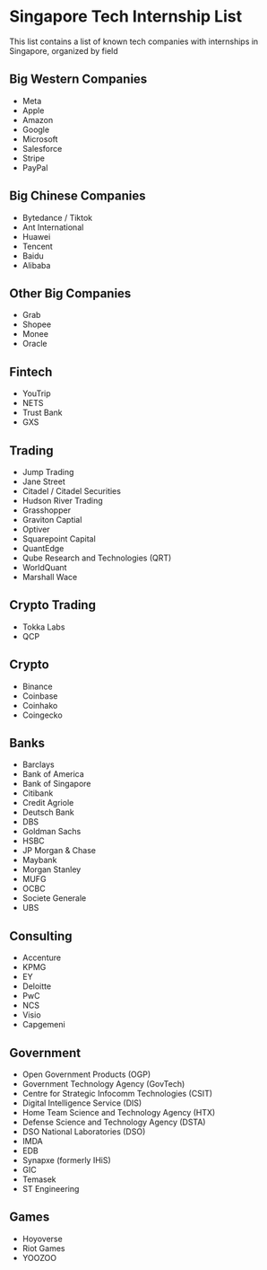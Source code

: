 # Singapore Tech Internship List
This list contains a list of known tech companies with internships in Singapore, organized by field

## Big Western Companies
- Meta
- Apple
- Amazon
- Google
- Microsoft
- Salesforce
- Stripe
- PayPal

## Big Chinese Companies 
- Bytedance / Tiktok
- Ant International
- Huawei
- Tencent
- Baidu
- Alibaba

## Other Big Companies
- Grab
- Shopee
- Monee
- Oracle

## Fintech
- YouTrip
- NETS
- Trust Bank
- GXS

## Trading
- Jump Trading
- Jane Street
- Citadel / Citadel Securities
- Hudson River Trading
- Grasshopper
- Graviton Captial
- Optiver
- Squarepoint Capital
- QuantEdge
- Qube Research and Technologies (QRT)
- WorldQuant
- Marshall Wace

## Crypto Trading
- Tokka Labs
- QCP

## Crypto
- Binance
- Coinbase
- Coinhako
- Coingecko

## Banks
- Barclays
- Bank of America
- Bank of Singapore
- Citibank
- Credit Agriole
- Deutsch Bank
- DBS
- Goldman Sachs
- HSBC
- JP Morgan & Chase
- Maybank
- Morgan Stanley
- MUFG
- OCBC
- Societe Generale
- UBS

## Consulting
- Accenture
- KPMG
- EY
- Deloitte
- PwC
- NCS
- Visio
- Capgemeni

## Government
- Open Government Products (OGP)
- Government Technology Agency (GovTech)
- Centre for Strategic Infocomm Technologies (CSIT)
- Digital Intelligence Service (DIS)
- Home Team Science and Technology Agency (HTX)
- Defense Science and Technology Agency (DSTA)
- DSO National Laboratories (DSO)
- IMDA
- EDB
- Synapxe (formerly IHiS)
- GIC
- Temasek
- ST Engineering

## Games
- Hoyoverse
- Riot Games
- YOOZOO
